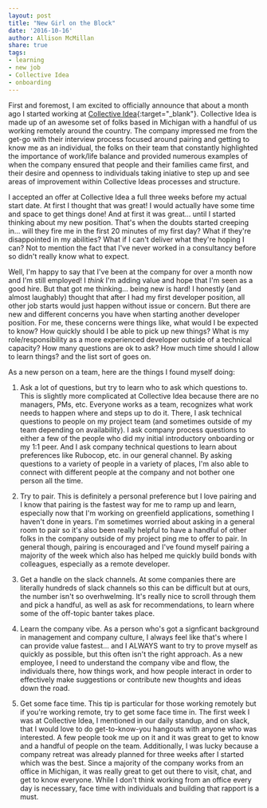 ```yaml
---
layout: post
title: "New Girl on the Block"
date: '2016-10-16'
author: Allison McMillan
share: true
tags:
- learning
- new job
- Collective Idea
- onboarding
---
```


First and foremost, I am excited to officially announce that about a month ago I
started working at [Collective Idea](http://www.collectiveidea.com){:target="_blank"}.
Collective Idea is made up of an awesome set of folks based in Michigan with a handful of
us working remotely around the country. The company impressed me from the get-go
with their interview process focused around pairing and getting to know me as an
individual, the folks on their team that constantly highlighted the importance
of work/life balance and provided numerous examples of when the company ensured
that people and their families came first, and their desire and openness to
individuals taking iniative to step up and see areas of improvement within Collective
Ideas processes and structure.

I accepted an offer at Collective Idea a full three weeks before my actual start date.
At first I thought that was great! I would actually have some time and space to
get things done! And at first it was great... until I started thinking about my
new position. That's when the doubts started creeping in... will they fire me in the
first 20 minutes of my first day? What if they're disappointed in my abilities? What
if I can't deliver what they're hoping I can? Not to mention the fact that I've never
worked in a consultancy before so didn't really know what to expect.

Well, I'm happy to say that I've been at the company for over a month now and I'm still
employed! I *think* I'm adding value and hope that I'm seen as a good hire. But that
 got me thinking... being new is hard! I honestly (and almost laughably) thought that
after I had my first developer position, all other job starts would just happen
without issue or concern. But there are new and different concerns you have when starting
another developer position. For me, these concerns were things like, what would I
be expected to know? How quickly should I be able to pick up new things? What is my
role/responsibility as a more experienced developer outside of a technical capacity?
How many questions are ok to ask? How much time should I allow to learn things? and
the list sort of goes on.

As a new person on a team, here are the things I found myself doing:
1. Ask a lot of questions, but try to learn who to ask which questions to.
This is slightly more complicated at Collective Idea because there are no managers, PMs,
etc. Everyone works as a team, recognizes what work needs to happen where and steps
 up to do it. There, I ask technical questions to people on my project team (and sometimes outside
of my team depending on availability). I ask company process questions to either a
few of the people who did my initial introductory onboarding or my 1:1 peer. And I ask
company technical questions to learn about preferences like Rubocop, etc. in our
general channel. By asking questions to a variety of people in a variety of places, I'm
also able to connect with different people at the company and not bother one person
all the time.

2. Try to pair.
This is definitely a personal preference but I love pairing and I know that pairing
is the fastest way for me to ramp up and learn, especially now that I'm working on
greenfield applications, something I haven't done in years. I'm sometimes worried
about asking in a general room to pair so it's also been really helpful to have a handful
of other folks in the company outside of my project ping me to offer to pair. In general though,
pairing is encouraged and I've found myself pairing a majority of the week which
also has helped me quickly build bonds with colleagues, especially as a remote developer.

3. Get a handle on the slack channels.
At some companies there are literally hundreds of slack channels so this can be difficult
but at ours, the number isn't so overhwelming. It's really nice to scroll through them
and pick a handful, as well as ask for recommendations, to learn where some of the
off-topic banter takes place.

4. Learn the company vibe.
As a person who's got a signficant background in management and company culture, I
always feel like that's where I can provide value fastest... and I ALWAYS want to try to
prove myself as quickly as possible, but this often isn't the right approach. As
a new employee, I need to understand the company vibe and flow, the individuals there,
how things work, and how people interact in order to effectively make suggestions
or contribute new thoughts and ideas down the road.

5. Get some face time.
This tip is particular for those working remotely but if you're working remote, try
to get some face time in. The first week I was at Collective Idea, I mentioned in our
daily standup, and on slack, that I would love to do get-to-know-you hangouts with
anyone who was interested. A few people took me up on it and it was great to get to know
and a handful of people on the team. Additionally, I was lucky because a company retreat was already
planned for three weeks after I started which was the best. Since a majority of
the company works from an office in Michigan, it was really great to get out there
to visit, chat, and get to know everyone. While I don't think working from an office every
day is necessary, face time with individuals and building that rapport is a must.
